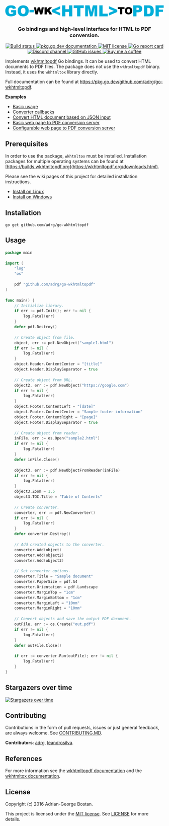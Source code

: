 <h1 align="center">
  <div>
    <img src="https://raw.githubusercontent.com/adrg/adrg.github.io/master/assets/projects/go-wkhtmltopdf/logo.svg" alt="go-wkhtmltopdf logo"/>
  </div>
</h1>

<h3 align="center">Go bindings and high-level interface for HTML to PDF conversion.</h3>

<p align="center">
    <a href="https://github.com/adrg/go-wkhtmltopdf/actions?query=workflow%3ACI">
        <img alt="Build status" src="https://github.com/adrg/go-wkhtmltopdf/workflows/CI/badge.svg">
    </a>
    <a href="https://pkg.go.dev/github.com/adrg/go-wkhtmltopdf">
        <img alt="pkg.go.dev documentation" src="https://img.shields.io/badge/go.dev-reference-007d9c?logo=go&logoColor=white">
    </a>
    <a href="https://opensource.org/licenses/MIT" rel="nofollow">
        <img alt="MIT license" src="https://img.shields.io/github/license/adrg/go-wkhtmltopdf"/>
    </a>
    <a href="https://goreportcard.com/report/github.com/adrg/go-wkhtmltopdf">
        <img alt="Go report card" src="https://goreportcard.com/badge/github.com/adrg/go-wkhtmltopdf" />
    </a>
    <a href="https://discord.gg/Jd63kBf">
        <img alt="Discord channel" src="https://img.shields.io/discord/767381740427542588?label=discord" />
    </a>
    <a href="https://github.com/adrg/go-wkhtmltopdf/issues">
        <img alt="GitHub issues" src="https://img.shields.io/github/issues/adrg/go-wkhtmltopdf">
    </a>
    <a href="https://ko-fi.com/T6T72WATK">
        <img alt="Buy me a coffee" src="https://img.shields.io/static/v1.svg?label=%20&message=Buy%20me%20a%20coffee&color=579fbf&logo=buy%20me%20a%20coffee&logoColor=white"/>
    </a>
</p>

Implements [wkhtmltopdf](https://wkhtmltopdf.org) Go bindings. It can be used to convert HTML documents to PDF files.
The package does not use the `wkhtmltopdf` binary. Instead, it uses the `wkhtmltox` library directly.

Full documentation can be found at https://pkg.go.dev/github.com/adrg/go-wkhtmltopdf.

**Examples**

* [Basic usage](examples/basic-usage/main.go)
* [Converter callbacks](examples/converter-callbacks/main.go)
* [Convert HTML document based on JSON input](examples/json-input/main.go)
* [Basic web page to PDF conversion server](examples/http-server)
* [Configurable web page to PDF conversion server](examples/http-server-advanced)

## Prerequisites

In order to use the package, `wkhtmltox` must be installed. Installation packages
for multiple operating systems can be found at [https://builds.wkhtmltopdf.org](https://wkhtmltopdf.org/downloads.html).

Please see the wiki pages of this project for detailed installation instructions.
- [Install on Linux](https://github.com/adrg/go-wkhtmltopdf/wiki/Install-on-Linux)
- [Install on Windows](https://github.com/adrg/go-wkhtmltopdf/wiki/Install-on-Windows)

## Installation
    go get github.com/adrg/go-wkhtmltopdf

## Usage

```go
package main

import (
	"log"
	"os"

	pdf "github.com/adrg/go-wkhtmltopdf"
)

func main() {
	// Initialize library.
	if err := pdf.Init(); err != nil {
		log.Fatal(err)
	}
	defer pdf.Destroy()

	// Create object from file.
	object, err := pdf.NewObject("sample1.html")
	if err != nil {
		log.Fatal(err)
	}
	object.Header.ContentCenter = "[title]"
	object.Header.DisplaySeparator = true

	// Create object from URL.
	object2, err := pdf.NewObject("https://google.com")
	if err != nil {
		log.Fatal(err)
	}
	object.Footer.ContentLeft = "[date]"
	object.Footer.ContentCenter = "Sample footer information"
	object.Footer.ContentRight = "[page]"
	object.Footer.DisplaySeparator = true

	// Create object from reader.
	inFile, err := os.Open("sample2.html")
	if err != nil {
		log.Fatal(err)
	}
	defer inFile.Close()

	object3, err := pdf.NewObjectFromReader(inFile)
	if err != nil {
		log.Fatal(err)
	}
	object3.Zoom = 1.5
	object3.TOC.Title = "Table of Contents"

	// Create converter.
	converter, err := pdf.NewConverter()
	if err != nil {
		log.Fatal(err)
	}
	defer converter.Destroy()

	// Add created objects to the converter.
	converter.Add(object)
	converter.Add(object2)
	converter.Add(object3)

	// Set converter options.
	converter.Title = "Sample document"
	converter.PaperSize = pdf.A4
	converter.Orientation = pdf.Landscape
	converter.MarginTop = "1cm"
	converter.MarginBottom = "1cm"
	converter.MarginLeft = "10mm"
	converter.MarginRight = "10mm"

	// Convert objects and save the output PDF document.
	outFile, err := os.Create("out.pdf")
	if err != nil {
		log.Fatal(err)
	}
	defer outFile.Close()

	if err := converter.Run(outFile); err != nil {
		log.Fatal(err)
	}
}
```

## Stargazers over time

[![Stargazers over time](https://starchart.cc/adrg/go-wkhtmltopdf.svg)](https://starchart.cc/adrg/go-wkhtmltopdf)

## Contributing

Contributions in the form of pull requests, issues or just general feedback,
are always welcome.
See [CONTRIBUTING.MD](CONTRIBUTING.md).

**Contributors**:
[adrg](https://github.com/adrg),
[leandrosilva](https://github.com/leandrosilva).

## References

For more information see the [wkhtmltopdf documentation](https://wkhtmltopdf.org/usage/wkhtmltopdf.txt)
and the [wkhtmltox documentation](https://wkhtmltopdf.org/libwkhtmltox).

## License

Copyright (c) 2016 Adrian-George Bostan.

This project is licensed under the [MIT license](https://opensource.org/licenses/MIT).
See [LICENSE](LICENSE) for more details.
